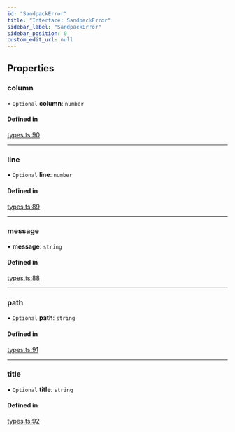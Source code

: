 ```yaml
---
id: "SandpackError"
title: "Interface: SandpackError"
sidebar_label: "SandpackError"
sidebar_position: 0
custom_edit_url: null
---
```


## Properties

### column

• `Optional` **column**: `number`

#### Defined in

[types.ts:90](https://github.com/codesandbox/sandpack/blob/9fab5d6/sandpack-client/src/types.ts#L90)

___

### line

• `Optional` **line**: `number`

#### Defined in

[types.ts:89](https://github.com/codesandbox/sandpack/blob/9fab5d6/sandpack-client/src/types.ts#L89)

___

### message

• **message**: `string`

#### Defined in

[types.ts:88](https://github.com/codesandbox/sandpack/blob/9fab5d6/sandpack-client/src/types.ts#L88)

___

### path

• `Optional` **path**: `string`

#### Defined in

[types.ts:91](https://github.com/codesandbox/sandpack/blob/9fab5d6/sandpack-client/src/types.ts#L91)

___

### title

• `Optional` **title**: `string`

#### Defined in

[types.ts:92](https://github.com/codesandbox/sandpack/blob/9fab5d6/sandpack-client/src/types.ts#L92)
